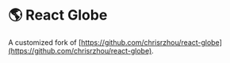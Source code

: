 # 🌎 React Globe

A customized fork of [https://github.com/chrisrzhou/react-globe](https://github.com/chrisrzhou/react-globe).
